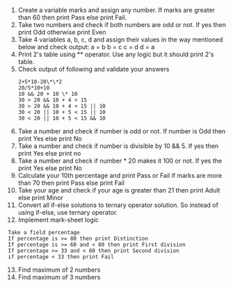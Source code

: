 1. Create a variable marks and assign any number. If marks are greater than 60 then print Pass else print Fail.
2. Take two numbers and check if both numbers are odd or not. If yes then print Odd otherwise print Even
3. Take 4 variables a, b, c, d and assign their values in the way mentioned below and check output:
   a = b
   b = c
   c = d
   d = a
4. Print 2's table using \*\* operator. Use any logic but it should print 2's table.
5. Check output of following and validate your answers
   ```
   2+5*10-20\*\*2
   20/5*10+10
   10 && 20 + 10 \* 10
   30 > 20 && 10 + 4 < 15
   30 > 20 && 10 + 4 < 15 || 10
   30 < 20 || 10 + 5 < 15 || 10
   30 < 20 || 10 + 5 < 15 && 10
   ```
6. Take a number and check if number is odd or not. If number is Odd then print Yes else print No
7. Take a number and check if number is divisible by 10 && 5. If yes then print Yes else print no
8. Take a number and check if number \* 20 makes it 100 or not. If yes the print Yes else print No
9. Calculate your 10th percentage and print Pass or Fail if marks are more than 70 then print Pass else print Fail
10. Take your age and check if your age is greater than 21 then print Adult else print Minor
11. Convert all if-else solutions to ternary operator solution. So instead of using if-else, use ternary operator.
12. Implement mark-sheet logic

```
Take a field percentage
If percentage is >= 80 then print Distinction
If percentage is >= 60 and < 80 then print First division
If percentage >= 33 and < 60 then print Second division
if percentage < 33 then print Fail
```

13. Find maximum of 2 numbers
14. Find maximum of 3 numbers

